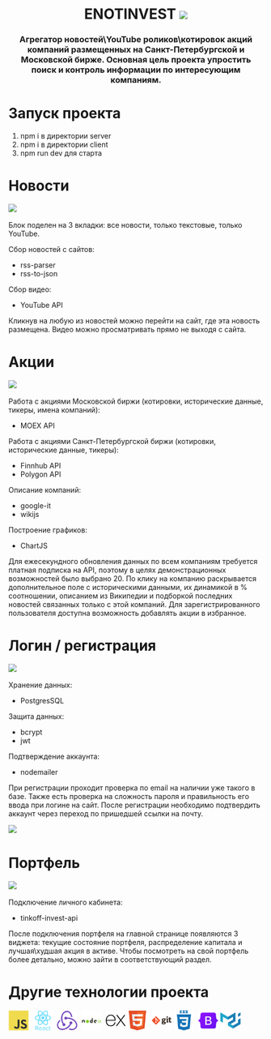 <h1 align="center">ENOTINVEST</a>
<img src="https://media1.giphy.com/media/NOSGFZ16rx6iUiG7mB/giphy.gif?cid=6c09b952l9d4dkunjz9y4fib588m9i3myv2uvz0kyl8ksqml&rid=giphy.gif&ct=s" height="45"/></h1>
<h3 align="center">Агрегатор новостей\YouTube роликов\котировок акций компаний размещенных на Санкт-Петербургской и Московской бирже. Основная цель проекта упростить поиск и контроль информации по интересующим компаниям.</h3>

# Запуск проекта
1. npm i в директории server
2. npm i в директории client
3. npm run dev для старта

# Новости

<img src="/readme-assets/news.gif"/>

Блок поделен на 3 вкладки: все новости, только текстовые, только YouTube.

Сбор новостей с сайтов:
- rss-parser
- rss-to-json

Сбор видео:

- YouTube API

Кликнув на любую из новостей можно перейти на сайт, где эта новость размещена. Видео можно просматривать прямо не выходя с сайта.

# Акции

<img src="/readme-assets/stockpage.gif"/>

Работа с акциями Московской биржи (котировки, исторические данные, тикеры, имена компаний):

- MOEX API

Работа с акциями Санкт-Петербургской биржи (котировки, исторические данные, тикеры):

- Finnhub API
- Polygon API

Описание компаний:
- google-it
- wikijs

Построение графиков:

- ChartJS

Для ежесекундного обновления данных по всем компаниям требуется платная подписка на API, поэтому в целях демонстрационных возможностей было выбрано 20. По клику на компанию раскрывается дополнительное поле с историческими данными, их динамикой в % соотношении, описанием из Википедии и подборкой последних новостей связанных только с этой компаний. Для зарегистрированного пользователя доступна возможность добавлять акции в избранное.

# Логин / регистрация

<img src="/readme-assets/loginreg.gif"/>

Хранение данных:

- PostgresSQL

Защита данных:

- bcrypt
- jwt

Подтверждение аккаунта:
- nodemailer

При регистрации проходит проверка по email на наличии уже такого в базе. Также есть проверка на сложность пароля и правильность его ввода при логине на сайт. После регистрации необходимо подтвердить аккаунт через переход по пришедшей ссылки на почту.

<img src="/readme-assets/validation.jpg"/>

# Портфель

<img src="/readme-assets/profile.gif"/>

Подключение личного кабинета:

- tinkoff-invest-api

После подключения портфеля на главной странице появляются 3 виджета: текущие состояние портфеля, распределение капитала и лучшая\худшая акция в активе. Чтобы посмотреть на свой портфель более детально, можно зайти в соответствующий раздел.

# Другие технологии проекта

<div>
   <img src="https://github.com/devicons/devicon/blob/master/icons/javascript/javascript-original.svg" title="JavaScript" alt="JavaScript" width="40" height="40"/>&nbsp;
  <img src="https://github.com/devicons/devicon/blob/master/icons/react/react-original-wordmark.svg" title="React" alt="React" width="40" height="40"/>&nbsp;
  <img src="https://github.com/devicons/devicon/blob/master/icons/redux/redux-original.svg" title="Redux" alt="Redux " width="40" height="40"/>&nbsp;
  <img src="https://github.com/devicons/devicon/blob/master/icons/nodejs/nodejs-original-wordmark.svg" title="NodeJS" alt="NodeJS" width="40" height="40"/>&nbsp;
  <img src="https://github.com/devicons/devicon/blob/master/icons/express/express-original.svg" title="Express" **alt="Express" width="40" height="40"/>
  <img src="https://github.com/devicons/devicon/blob/master/icons/html5/html5-original.svg" title="HTML5" alt="HTML" width="40" height="40"/>&nbsp;
  <img src="https://github.com/devicons/devicon/blob/master/icons/git/git-original-wordmark.svg" title="Git" **alt="Git" width="40" height="40"/>
  <img src="https://github.com/devicons/devicon/blob/master/icons/css3/css3-plain-wordmark.svg"  title="CSS3" alt="CSS" width="40" height="40"/>&nbsp;
  <img src="https://github.com/devicons/devicon/blob/master/icons/bootstrap/bootstrap-original.svg" title="Bootstrap" **alt="Bootstrap" width="40" height="40"/>
  <img src="https://github.com/devicons/devicon/blob/master/icons/materialui/materialui-original.svg" title="Material UI" alt="Material UI" width="40" height="40"/>&nbsp;
</div>
